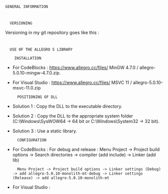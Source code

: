     GENERAL INFORMATION
#
      VERSI0NING

Versioning in my git repository goes like this : 

#
      USE OF THE ALLEGRO 5 LIBRARY

        INSTALLATION

- For CodeBlocks : 
        https://www.allegro.cc/files/
        MinGW 4.7.0 / allegro-5.0.10-mingw-4.7.0.zip.

- For Visual Studio : 
        https://www.allegro.cc/files/
        MSVC 11 / allegro-5.0.10-msvc-11.0.zip

        POSITIONING OF DLL

- Solution 1 : 
        Copy the DLL to the executable directory.

- Solution 2 : 
        Copy the DLL to the appropriate system folder 
        (C:\Windows\SysWOW64 -> 64 bit or C:\Windows\System32 -> 32 bit).

- Solution 3 : 
        Use a static library.

        CONFIGURATION

- For CodeBlocks : 
        For debug and release : Menu Project -> Project build options -> Search directories -> compiler
        (add include) -> Linker (add lib)

        Menu Project -> Project build options -> Linker settings (Debug) -> add allegro-5.0.10-monolith-mt-debug -> Linker settings (Release) -> add allegro-5.0.10-monolith-mt

- For Visual Studio :
        

#

